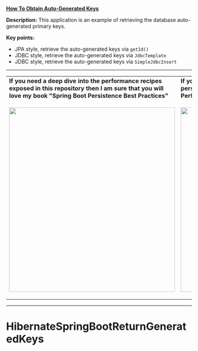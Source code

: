 **[How To Obtain Auto-Generated Keys](https://github.com/AnghelLeonard/Hibernate-SpringBoot/tree/master/HibernateSpringBootReturnGeneratedKeys)**
 
**Description:** This application is an example of retrieving the database auto-generated primary keys.

**Key points:**
- JPA style, retrieve the auto-generated keys via `getId()`
- JDBC style, retrieve the auto-generated keys via `JdbcTemplate`
- JDBC style, retrieve the auto-generated keys via `SimpleJdbcInsert`
         
-----------------------------------------------------------------------------------------------------------------------    
<table>
     <tr><td><b>If you need a deep dive into the performance recipes exposed in this repository then I am sure that you will love my book "Spring Boot Persistence Best Practices"</b></td><td><b>If you need a hand of tips and illustrations of 100+ Java persistence performance issues then "Java Persistence Performance Illustrated Guide" is for you.</b></td></tr>
     <tr><td>
<a href="https://www.apress.com/us/book/9781484256251"><p align="left"><img src="https://github.com/AnghelLeonard/Hibernate-SpringBoot/blob/master/Spring%20Boot%20Persistence%20Best%20Practices.jpg" height="500" width="450"/></p></a>
</td><td>
<a href="https://leanpub.com/java-persistence-performance-illustrated-guide"><p align="right"><img src="https://github.com/AnghelLeonard/Hibernate-SpringBoot/blob/master/Java%20Persistence%20Performance%20Illustrated%20Guide.jpg" height="500" width="450"/></p></a>
</td></tr></table>

-----------------------------------------------------------------------------------------------------------------------    

# HibernateSpringBootReturnGeneratedKeys
